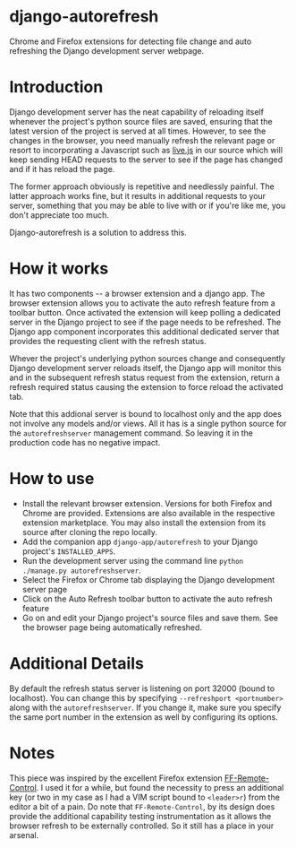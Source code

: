 # django-autorefresh
Chrome and Firefox extensions for detecting file change and auto refreshing the Django development server webpage.

# Introduction
Django development server has the neat capability of reloading itself whenever the project's python source files are saved, ensuring that the latest version of the project is served at all times. However, to see the changes in the browser, you need manually refresh the relevant page or resort to incorporating a Javascript such as [live.js](http://livejs.com/) in our source which will keep sending HEAD requests to the server to see if the page has changed and if it has reload the page.

The former approach obviously is repetitive and needlessly painful. The latter approach works fine, but it results in additional requests to your server, something that you may be able to live with or if you're like me, you don't appreciate too much.

Django-autorefresh is a solution to address this.

# How it works
It has two components -- a browser extension and a django app. The browser extension allows you to activate the auto refresh feature from a toolbar button. Once activated the extension will keep polling a dedicated server in the Django project to see if the page needs to be refreshed. The Django app component incorporates this additional dedicated server that provides the requesting client with the refresh status.

Whever the project's underlying python sources change and consequently Django development server reloads itself, the Django app will monitor this and in the subsequent refresh status request from the extension, return a refresh required status causing the extension to force reload the activated tab.

Note that this addional server is bound to localhost only and the app does not involve any models and/or views. All it has is a single python source for the `autorefreshserver` management command. So leaving it in the production code has no negative impact.

# How to use
* Install the relevant browser extension. Versions for both Firefox and Chrome are provided. Extensions are also available in the respective extension marketplace. You may also install the extension from its source after cloning the repo locally.
* Add the companion app `django-app/autorefresh` to your Django project's `INSTALLED_APPS`.
* Run the development server using the command line `python ./manage.py autorefreshserver`.
* Select the Firefox or Chrome tab displaying the Django development server page
* Click on the Auto Refresh toolbar button to activate the auto refresh feature
* Go on and edit your Django project's source files and save them. See the browser page being automatically refreshed.

# Additional Details
By default the refresh status server is listening on port 32000 (bound to localhost). You can change this by specifying `--refreshport <portnumber>` along with the `autorefreshserver`. If you change it, make sure you specify the same port number in the extension as well by configuring its options.

# Notes
This piece was inspired by the excellent Firefox extension [FF-Remote-Control](https://github.com/FF-Remote-Control/FF-Remote-Control). I used it for a while, but found the necessity to press an additional key (or two in my case as I had a VIM script bound to `<leader>r`) from the editor a bit of a pain. Do note that `FF-Remote-Control`, by its design does provide the additional capability testing instrumentation as it allows the browser refresh to be externally controlled. So it still has a place in your arsenal.
